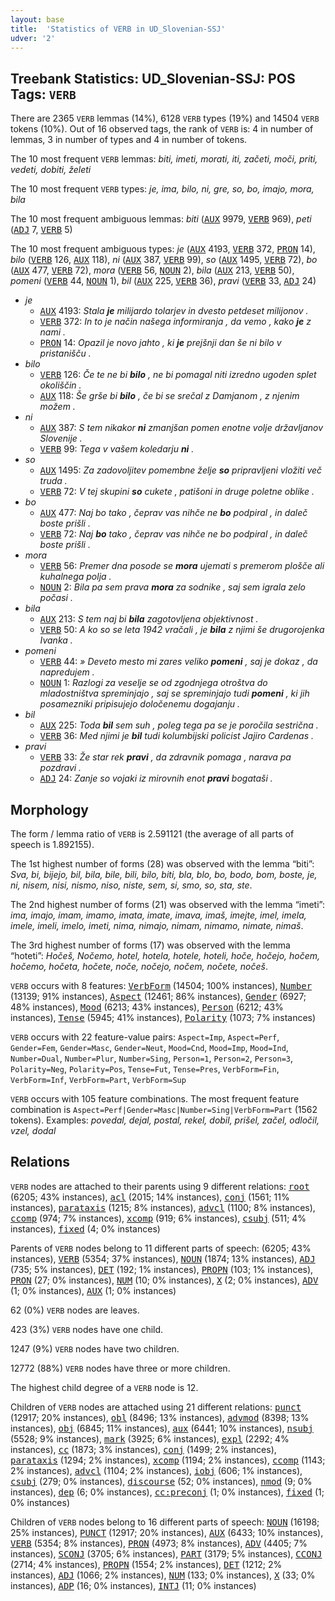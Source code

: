 ```yaml
---
layout: base
title:  'Statistics of VERB in UD_Slovenian-SSJ'
udver: '2'
---
```


## Treebank Statistics: UD_Slovenian-SSJ: POS Tags: `VERB`

There are 2365 `VERB` lemmas (14%), 6128 `VERB` types (19%) and 14504 `VERB` tokens (10%).
Out of 16 observed tags, the rank of `VERB` is: 4 in number of lemmas, 3 in number of types and 4 in number of tokens.

The 10 most frequent `VERB` lemmas: <em>biti, imeti, morati, iti, začeti, moči, priti, vedeti, dobiti, želeti</em>

The 10 most frequent `VERB` types:  <em>je, ima, bilo, ni, gre, so, bo, imajo, mora, bila</em>

The 10 most frequent ambiguous lemmas: <em>biti</em> (<tt><a href="sl_ssj-pos-AUX.html">AUX</a></tt> 9979, <tt><a href="sl_ssj-pos-VERB.html">VERB</a></tt> 969), <em>peti</em> (<tt><a href="sl_ssj-pos-ADJ.html">ADJ</a></tt> 7, <tt><a href="sl_ssj-pos-VERB.html">VERB</a></tt> 5)

The 10 most frequent ambiguous types:  <em>je</em> (<tt><a href="sl_ssj-pos-AUX.html">AUX</a></tt> 4193, <tt><a href="sl_ssj-pos-VERB.html">VERB</a></tt> 372, <tt><a href="sl_ssj-pos-PRON.html">PRON</a></tt> 14), <em>bilo</em> (<tt><a href="sl_ssj-pos-VERB.html">VERB</a></tt> 126, <tt><a href="sl_ssj-pos-AUX.html">AUX</a></tt> 118), <em>ni</em> (<tt><a href="sl_ssj-pos-AUX.html">AUX</a></tt> 387, <tt><a href="sl_ssj-pos-VERB.html">VERB</a></tt> 99), <em>so</em> (<tt><a href="sl_ssj-pos-AUX.html">AUX</a></tt> 1495, <tt><a href="sl_ssj-pos-VERB.html">VERB</a></tt> 72), <em>bo</em> (<tt><a href="sl_ssj-pos-AUX.html">AUX</a></tt> 477, <tt><a href="sl_ssj-pos-VERB.html">VERB</a></tt> 72), <em>mora</em> (<tt><a href="sl_ssj-pos-VERB.html">VERB</a></tt> 56, <tt><a href="sl_ssj-pos-NOUN.html">NOUN</a></tt> 2), <em>bila</em> (<tt><a href="sl_ssj-pos-AUX.html">AUX</a></tt> 213, <tt><a href="sl_ssj-pos-VERB.html">VERB</a></tt> 50), <em>pomeni</em> (<tt><a href="sl_ssj-pos-VERB.html">VERB</a></tt> 44, <tt><a href="sl_ssj-pos-NOUN.html">NOUN</a></tt> 1), <em>bil</em> (<tt><a href="sl_ssj-pos-AUX.html">AUX</a></tt> 225, <tt><a href="sl_ssj-pos-VERB.html">VERB</a></tt> 36), <em>pravi</em> (<tt><a href="sl_ssj-pos-VERB.html">VERB</a></tt> 33, <tt><a href="sl_ssj-pos-ADJ.html">ADJ</a></tt> 24)


* <em>je</em>
  * <tt><a href="sl_ssj-pos-AUX.html">AUX</a></tt> 4193: <em>Stala <b>je</b> milijardo tolarjev in dvesto petdeset milijonov .</em>
  * <tt><a href="sl_ssj-pos-VERB.html">VERB</a></tt> 372: <em>In to je način našega informiranja , da vemo , kako <b>je</b> z nami .</em>
  * <tt><a href="sl_ssj-pos-PRON.html">PRON</a></tt> 14: <em>Opazil je novo jahto , ki <b>je</b> prejšnji dan še ni bilo v pristanišču .</em>
* <em>bilo</em>
  * <tt><a href="sl_ssj-pos-VERB.html">VERB</a></tt> 126: <em>Če te ne bi <b>bilo</b> , ne bi pomagal niti izredno ugoden splet okoliščin .</em>
  * <tt><a href="sl_ssj-pos-AUX.html">AUX</a></tt> 118: <em>Še grše bi <b>bilo</b> , če bi se srečal z Damjanom , z njenim možem .</em>
* <em>ni</em>
  * <tt><a href="sl_ssj-pos-AUX.html">AUX</a></tt> 387: <em>S tem nikakor <b>ni</b> zmanjšan pomen enotne volje državljanov Slovenije .</em>
  * <tt><a href="sl_ssj-pos-VERB.html">VERB</a></tt> 99: <em>Tega v vašem koledarju <b>ni</b> .</em>
* <em>so</em>
  * <tt><a href="sl_ssj-pos-AUX.html">AUX</a></tt> 1495: <em>Za zadovoljitev pomembne želje <b>so</b> pripravljeni vložiti več truda .</em>
  * <tt><a href="sl_ssj-pos-VERB.html">VERB</a></tt> 72: <em>V tej skupini <b>so</b> cukete , patišoni in druge poletne oblike .</em>
* <em>bo</em>
  * <tt><a href="sl_ssj-pos-AUX.html">AUX</a></tt> 477: <em>Naj bo tako , čeprav vas nihče ne <b>bo</b> podpiral , in daleč boste prišli .</em>
  * <tt><a href="sl_ssj-pos-VERB.html">VERB</a></tt> 72: <em>Naj <b>bo</b> tako , čeprav vas nihče ne bo podpiral , in daleč boste prišli .</em>
* <em>mora</em>
  * <tt><a href="sl_ssj-pos-VERB.html">VERB</a></tt> 56: <em>Premer dna posode se <b>mora</b> ujemati s premerom plošče ali kuhalnega polja .</em>
  * <tt><a href="sl_ssj-pos-NOUN.html">NOUN</a></tt> 2: <em>Bila pa sem prava <b>mora</b> za sodnike , saj sem igrala zelo počasi .</em>
* <em>bila</em>
  * <tt><a href="sl_ssj-pos-AUX.html">AUX</a></tt> 213: <em>S tem naj bi <b>bila</b> zagotovljena objektivnost .</em>
  * <tt><a href="sl_ssj-pos-VERB.html">VERB</a></tt> 50: <em>A ko so se leta 1942 vračali , je <b>bila</b> z njimi še drugorojenka Ivanka .</em>
* <em>pomeni</em>
  * <tt><a href="sl_ssj-pos-VERB.html">VERB</a></tt> 44: <em>» Deveto mesto mi zares veliko <b>pomeni</b> , saj je dokaz , da napredujem .</em>
  * <tt><a href="sl_ssj-pos-NOUN.html">NOUN</a></tt> 1: <em>Razlogi za veselje se od zgodnjega otroštva do mladostništva spreminjajo , saj se spreminjajo tudi <b>pomeni</b> , ki jih posamezniki pripisujejo določenemu dogajanju .</em>
* <em>bil</em>
  * <tt><a href="sl_ssj-pos-AUX.html">AUX</a></tt> 225: <em>Toda <b>bil</b> sem suh , poleg tega pa se je poročila sestrična .</em>
  * <tt><a href="sl_ssj-pos-VERB.html">VERB</a></tt> 36: <em>Med njimi je <b>bil</b> tudi kolumbijski policist Jajiro Cardenas .</em>
* <em>pravi</em>
  * <tt><a href="sl_ssj-pos-VERB.html">VERB</a></tt> 33: <em>Že star rek <b>pravi</b> , da zdravnik pomaga , narava pa pozdravi .</em>
  * <tt><a href="sl_ssj-pos-ADJ.html">ADJ</a></tt> 24: <em>Zanje so vojaki iz mirovnih enot <b>pravi</b> bogataši .</em>

## Morphology

The form / lemma ratio of `VERB` is 2.591121 (the average of all parts of speech is 1.892155).

The 1st highest number of forms (28) was observed with the lemma “biti”: <em>Sva, bi, bijejo, bil, bila, bile, bili, bilo, biti, bla, blo, bo, bodo, bom, boste, je, ni, nisem, nisi, nismo, niso, niste, sem, si, smo, so, sta, ste</em>.

The 2nd highest number of forms (21) was observed with the lemma “imeti”: <em>ima, imajo, imam, imamo, imata, imate, imava, imaš, imejte, imel, imela, imele, imeli, imelo, imeti, nima, nimajo, nimam, nimamo, nimate, nimaš</em>.

The 3rd highest number of forms (17) was observed with the lemma “hoteti”: <em>Hočeš, Nočemo, hotel, hotela, hotele, hoteli, hoče, hočejo, hočem, hočemo, hočeta, hočete, noče, nočejo, nočem, nočete, nočeš</em>.

`VERB` occurs with 8 features: <tt><a href="sl_ssj-feat-VerbForm.html">VerbForm</a></tt> (14504; 100% instances), <tt><a href="sl_ssj-feat-Number.html">Number</a></tt> (13139; 91% instances), <tt><a href="sl_ssj-feat-Aspect.html">Aspect</a></tt> (12461; 86% instances), <tt><a href="sl_ssj-feat-Gender.html">Gender</a></tt> (6927; 48% instances), <tt><a href="sl_ssj-feat-Mood.html">Mood</a></tt> (6213; 43% instances), <tt><a href="sl_ssj-feat-Person.html">Person</a></tt> (6212; 43% instances), <tt><a href="sl_ssj-feat-Tense.html">Tense</a></tt> (5945; 41% instances), <tt><a href="sl_ssj-feat-Polarity.html">Polarity</a></tt> (1073; 7% instances)

`VERB` occurs with 22 feature-value pairs: `Aspect=Imp`, `Aspect=Perf`, `Gender=Fem`, `Gender=Masc`, `Gender=Neut`, `Mood=Cnd`, `Mood=Imp`, `Mood=Ind`, `Number=Dual`, `Number=Plur`, `Number=Sing`, `Person=1`, `Person=2`, `Person=3`, `Polarity=Neg`, `Polarity=Pos`, `Tense=Fut`, `Tense=Pres`, `VerbForm=Fin`, `VerbForm=Inf`, `VerbForm=Part`, `VerbForm=Sup`

`VERB` occurs with 105 feature combinations.
The most frequent feature combination is `Aspect=Perf|Gender=Masc|Number=Sing|VerbForm=Part` (1562 tokens).
Examples: <em>povedal, dejal, postal, rekel, dobil, prišel, začel, odločil, vzel, dodal</em>


## Relations

`VERB` nodes are attached to their parents using 9 different relations: <tt><a href="sl_ssj-dep-root.html">root</a></tt> (6205; 43% instances), <tt><a href="sl_ssj-dep-acl.html">acl</a></tt> (2015; 14% instances), <tt><a href="sl_ssj-dep-conj.html">conj</a></tt> (1561; 11% instances), <tt><a href="sl_ssj-dep-parataxis.html">parataxis</a></tt> (1215; 8% instances), <tt><a href="sl_ssj-dep-advcl.html">advcl</a></tt> (1100; 8% instances), <tt><a href="sl_ssj-dep-ccomp.html">ccomp</a></tt> (974; 7% instances), <tt><a href="sl_ssj-dep-xcomp.html">xcomp</a></tt> (919; 6% instances), <tt><a href="sl_ssj-dep-csubj.html">csubj</a></tt> (511; 4% instances), <tt><a href="sl_ssj-dep-fixed.html">fixed</a></tt> (4; 0% instances)

Parents of `VERB` nodes belong to 11 different parts of speech:  (6205; 43% instances), <tt><a href="sl_ssj-pos-VERB.html">VERB</a></tt> (5354; 37% instances), <tt><a href="sl_ssj-pos-NOUN.html">NOUN</a></tt> (1874; 13% instances), <tt><a href="sl_ssj-pos-ADJ.html">ADJ</a></tt> (735; 5% instances), <tt><a href="sl_ssj-pos-DET.html">DET</a></tt> (192; 1% instances), <tt><a href="sl_ssj-pos-PROPN.html">PROPN</a></tt> (103; 1% instances), <tt><a href="sl_ssj-pos-PRON.html">PRON</a></tt> (27; 0% instances), <tt><a href="sl_ssj-pos-NUM.html">NUM</a></tt> (10; 0% instances), <tt><a href="sl_ssj-pos-X.html">X</a></tt> (2; 0% instances), <tt><a href="sl_ssj-pos-ADV.html">ADV</a></tt> (1; 0% instances), <tt><a href="sl_ssj-pos-AUX.html">AUX</a></tt> (1; 0% instances)

62 (0%) `VERB` nodes are leaves.

423 (3%) `VERB` nodes have one child.

1247 (9%) `VERB` nodes have two children.

12772 (88%) `VERB` nodes have three or more children.

The highest child degree of a `VERB` node is 12.

Children of `VERB` nodes are attached using 21 different relations: <tt><a href="sl_ssj-dep-punct.html">punct</a></tt> (12917; 20% instances), <tt><a href="sl_ssj-dep-obl.html">obl</a></tt> (8496; 13% instances), <tt><a href="sl_ssj-dep-advmod.html">advmod</a></tt> (8398; 13% instances), <tt><a href="sl_ssj-dep-obj.html">obj</a></tt> (6845; 11% instances), <tt><a href="sl_ssj-dep-aux.html">aux</a></tt> (6441; 10% instances), <tt><a href="sl_ssj-dep-nsubj.html">nsubj</a></tt> (5528; 9% instances), <tt><a href="sl_ssj-dep-mark.html">mark</a></tt> (3925; 6% instances), <tt><a href="sl_ssj-dep-expl.html">expl</a></tt> (2292; 4% instances), <tt><a href="sl_ssj-dep-cc.html">cc</a></tt> (1873; 3% instances), <tt><a href="sl_ssj-dep-conj.html">conj</a></tt> (1499; 2% instances), <tt><a href="sl_ssj-dep-parataxis.html">parataxis</a></tt> (1294; 2% instances), <tt><a href="sl_ssj-dep-xcomp.html">xcomp</a></tt> (1194; 2% instances), <tt><a href="sl_ssj-dep-ccomp.html">ccomp</a></tt> (1143; 2% instances), <tt><a href="sl_ssj-dep-advcl.html">advcl</a></tt> (1104; 2% instances), <tt><a href="sl_ssj-dep-iobj.html">iobj</a></tt> (606; 1% instances), <tt><a href="sl_ssj-dep-csubj.html">csubj</a></tt> (279; 0% instances), <tt><a href="sl_ssj-dep-discourse.html">discourse</a></tt> (52; 0% instances), <tt><a href="sl_ssj-dep-nmod.html">nmod</a></tt> (9; 0% instances), <tt><a href="sl_ssj-dep-dep.html">dep</a></tt> (6; 0% instances), <tt><a href="sl_ssj-dep-cc-preconj.html">cc:preconj</a></tt> (1; 0% instances), <tt><a href="sl_ssj-dep-fixed.html">fixed</a></tt> (1; 0% instances)

Children of `VERB` nodes belong to 16 different parts of speech: <tt><a href="sl_ssj-pos-NOUN.html">NOUN</a></tt> (16198; 25% instances), <tt><a href="sl_ssj-pos-PUNCT.html">PUNCT</a></tt> (12917; 20% instances), <tt><a href="sl_ssj-pos-AUX.html">AUX</a></tt> (6433; 10% instances), <tt><a href="sl_ssj-pos-VERB.html">VERB</a></tt> (5354; 8% instances), <tt><a href="sl_ssj-pos-PRON.html">PRON</a></tt> (4973; 8% instances), <tt><a href="sl_ssj-pos-ADV.html">ADV</a></tt> (4405; 7% instances), <tt><a href="sl_ssj-pos-SCONJ.html">SCONJ</a></tt> (3705; 6% instances), <tt><a href="sl_ssj-pos-PART.html">PART</a></tt> (3179; 5% instances), <tt><a href="sl_ssj-pos-CCONJ.html">CCONJ</a></tt> (2714; 4% instances), <tt><a href="sl_ssj-pos-PROPN.html">PROPN</a></tt> (1554; 2% instances), <tt><a href="sl_ssj-pos-DET.html">DET</a></tt> (1212; 2% instances), <tt><a href="sl_ssj-pos-ADJ.html">ADJ</a></tt> (1066; 2% instances), <tt><a href="sl_ssj-pos-NUM.html">NUM</a></tt> (133; 0% instances), <tt><a href="sl_ssj-pos-X.html">X</a></tt> (33; 0% instances), <tt><a href="sl_ssj-pos-ADP.html">ADP</a></tt> (16; 0% instances), <tt><a href="sl_ssj-pos-INTJ.html">INTJ</a></tt> (11; 0% instances)


